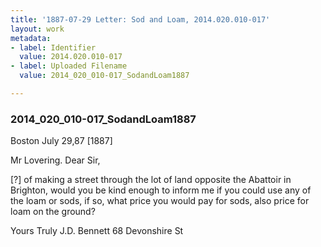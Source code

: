 ```yaml
---
title: '1887-07-29 Letter: Sod and Loam, 2014.020.010-017'
layout: work
metadata:
- label: Identifier
  value: 2014.020.010-017
- label: Uploaded Filename
  value: 2014_020_010-017_SodandLoam1887

---
```

<div class="pages">
<div id="page-1751961">
<h3><a name="page-1751961">2014_020_010-017_SodandLoam1887</a></h3>
<div class="page-content">
<p>Boston July 29,87 [1887]</p>
<p>Mr Lovering.<span class='line-break'> </span>Dear Sir,</p>
<p>[?] of making a street through the lot of land opposite the Abattoir in Brighton, would you be kind enough to inform me if you could use any of the loam or sods, if so, what price you would pay for sods, also price for loam on the ground?</p>
<p>Yours Truly<span class='line-break'> </span>J.D. Bennett<span class='line-break'> </span>68 Devonshire St<span class='line-break'> </span></p>
</div>
</div>
<br />
</div>
